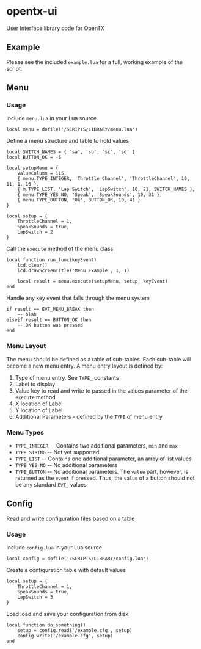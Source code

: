 # opentx-ui

User Interface library code for OpenTX

## Example

Please see the included `example.lua` for a full, working example of the script.

## Menu

### Usage

Include `menu.lua` in your Lua source

```
local menu = dofile('/SCRIPTS/LIBRARY/menu.lua')
```

Define a menu structure and table to hold values

```
local SWITCH_NAMES = { 'sa', 'sb', 'sc', 'sd' }
local BUTTON_OK = -5

local setupMenu = {
	ValueColumn = 115,
	{ menu.TYPE_INTEGER, 'Throttle Channel', 'ThrottleChannel', 10, 11, 1, 16 },
	{ m.TYPE_LIST, 'Lap Switch', 'LapSwitch', 10, 21, SWITCH_NAMES },
	{ menu.TYPE_YES_NO, 'Speak', 'SpeakSounds', 10, 31 },
	{ menu.TYPE_BUTTON, 'Ok', BUTTON_OK, 10, 41 }
}

local setup = {
	ThrottleChannel = 1,
	SpeakSounds = true,
	LapSwitch = 2
}
```

Call the `execute` method of the menu class

```
local function run_func(keyEvent)
	lcd.clear()
	lcd.drawScreenTitle('Menu Example', 1, 1)

	local result = menu.execute(setupMenu, setup, keyEvent)
end
```

Handle any key event that falls through the menu system

```
if result == EVT_MENU_BREAK then
	-- blah
elseif result == BUTTON_OK then
	-- OK button was pressed
end
```

### Menu Layout

The menu should be defined as a table of sub-tables. Each sub-table will become a new
menu entry. A menu entry layout is defined by:

1. Type of menu entry. See `TYPE_` constants
2. Label to display
3. Value key to read and write to passed in the values parameter of the `execute` method
4. X location of Label
5. Y location of Label
6. Additional Parameters - defined by the `TYPE` of menu entry

### Menu Types

* `TYPE_INTEGER` -- Contains two additional parameters, `min` and `max`
* `TYPE_STRING` -- Not yet supported
* `TYPE_LIST` -- Contains one additional parameter, an array of list values
* `TYPE_YES_NO` -- No additional parameters
* `TYPE_BUTTON` -- No additional parameters. The `value` part, however, is returned as
  the `event` if pressed. Thus, the `value` of a button should not be any standard `EVT_` values

## Config

Read and write configuration files based on a table

### Usage

Include `config.lua` in your Lua source

```
local config = dofile('/SCRIPTS/LIBRARY/config.lua')
```

Create a configuration table with default values

```
local setup = {
	ThrottleChannel = 1,
	SpeakSounds = true,
	LapSwitch = 3
}
```

Load load and save your configuration from disk

```
local function do_something()
	setup = config.read('/example.cfg', setup)
	config.write('/example.cfg', setup)
end
```


